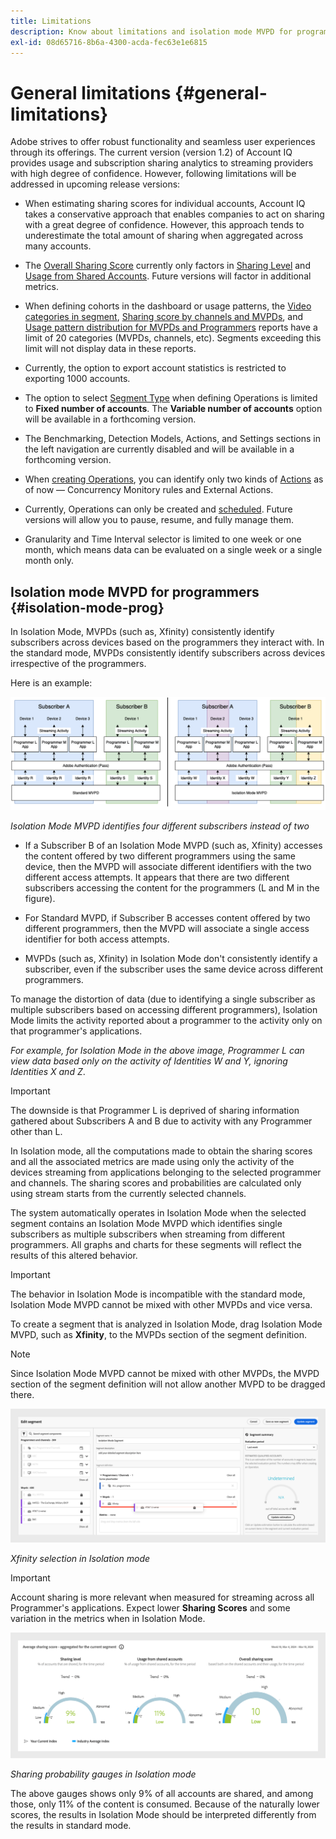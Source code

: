 ```yaml
---
title: Limitations
description: Know about limitations and isolation mode MVPD for programmers in Account IQ.
exl-id: 08d65716-8b6a-4300-acda-fec63e1e6815
---
```

# General limitations {#general-limitations}

Adobe strives to offer robust functionality and seamless user experiences through its offerings. The current version (version 1.2) of Account IQ provides usage and subscription sharing analytics to streaming providers with high degree of confidence. However, following limitations will be addressed in upcoming release versions:

* When estimating sharing scores for individual accounts, Account IQ takes a conservative approach that enables companies to act on sharing with a great degree of confidence. However, this approach tends to underestimate the total amount of sharing when aggregated across many accounts.

* The [Overall Sharing Score](/help/accountiq/data-panels.md#overall-sharing-score) currently only factors in [Sharing Level](/help/accountiq/data-panels.md#sharing-level) and [Usage from Shared Accounts](/help/accountiq/data-panels.md#usage-from-shared-accounts). Future versions will factor in additional metrics.

* When defining cohorts in the dashboard or usage patterns, the [Video categories in segment](/help/accountiq/data-panels.md#video-categories-segment), [Sharing score by channels and MVPDs](/help/accountiq/data-panels.md#sharin-score-by-channels-and-mvpds), and [Usage pattern distribution for MVPDs and Programmers](/help/accountiq/usage-patterns.md#usage-pattern-dis-mvpds-programmers) reports have a limit of 20 categories (MVPDs, channels, etc). Segments exceeding this limit will not display data in these reports.

* Currently, the option to export account statistics is restricted to exporting 1000 accounts.

* The option to select [Segment Type](#segment-type) when defining Operations is limited to **Fixed number of accounts**. The **Variable number of accounts** option will be available in a forthcoming version.

* The Benchmarking, Detection Models, Actions, and Settings sections in the left navigation are currently disabled and will be available in a forthcoming version.

* When [creating Operations](/help/accountiq/operations.md#create-new-operation), you can identify only two kinds of [Actions](/help/accountiq/operations.md#action) as of now — Concurrency Monitory rules and External Actions.

* Currently, Operations can only be created and [scheduled](/help/accountiq/operations.md#schedule). Future versions will allow you to pause, resume, and fully manage them.

* Granularity and Time Interval selector is limited to one week or one month, which means data can be evaluated on a single week or a single month only.

## Isolation mode MVPD for programmers {#isolation-mode-prog}

In Isolation Mode, MVPDs (such as, Xfinity) consistently identify subscribers across devices based on the programmers they interact with. In the standard mode, MVPDs consistently identify subscribers across devices irrespective of the programmers.

Here is an example:

![](assets/isolation-diff-new.png)

*Isolation Mode MVPD identifies four different subscribers instead of two*

* If a Subscriber B of an Isolation Mode MVPD (such as, Xfinity) accesses the content offered by two different programmers using the same device, then the MVPD will associate different identifiers with the two different access attempts. It appears that there are two different subscribers accessing the content for the programmers (L and M in the figure).

* For Standard MVPD, if Subscriber B accesses content offered by two different programmers, then the MVPD will associate a single access identifier for both access attempts. 

* MVPDs (such as, Xfinity) in Isolation Mode don't consistently identify a subscriber, even if the subscriber uses the same device across different programmers.

To manage the distortion of data (due to identifying a single subscriber as multiple subscribers based on accessing different programmers), Isolation Mode limits the activity reported about a programmer to the activity only on that programmer's applications. 

*For example, for Isolation Mode in the above image, Programmer L can view data based only on the activity of Identities W and Y, ignoring Identities X and Z*.

>[!IMPORTANT]
>
> The downside is that Programmer L is deprived of sharing information gathered about Subscribers A and B due to activity with any Programmer other than L.

In Isolation mode, all the computations made to obtain the sharing scores and all the associated metrics are made using only the activity of the devices streaming from applications belonging to the selected programmer and channels. The sharing scores and probabilities are calculated only using stream starts from the currently selected channels.

The system automatically operates in Isolation Mode when the selected segment contains an Isolation Mode MVPD which identifies single subscribers as multiple subscribers when streaming from different programmers. All graphs and charts for these segments will reflect the results of this altered behavior.

>[!IMPORTANT]
>
> The behavior in Isolation Mode is incompatible with the standard mode, Isolation Mode MVPD cannot be mixed with other MVPDs and vice versa.

To create a segment that is analyzed in Isolation Mode, drag Isolation Mode MVPD, such as **Xfinity**, to the MVPDs section of the segment definition. 

>[!NOTE]
>
> Since Isolation Mode MVPD cannot be mixed with other MVPDs, the MVPD section of the segment definition will not allow another MVPD to be dragged there.

![](assets/xfinity-in-segment.png)

*Xfinity selection in Isolation mode*

>[!IMPORTANT]
>
> Account sharing is more relevant when measured for streaming across all Programmer's applications. Expect lower **Sharing Scores** and some variation in the metrics when in Isolation Mode.

![](assets/aggregate-sharing-isolation.png)

*Sharing probability gauges in Isolation mode*

The above gauges shows only 9% of all accounts are shared, and among those, only 11% of the content is consumed. Because of the naturally lower scores, the results in Isolation Mode should be interpreted differently from the results in standard mode.

